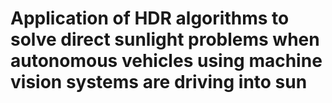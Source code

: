 # Application of HDR algorithms to solve direct sunlight problems when autonomous vehicles using machine vision systems are driving into sun